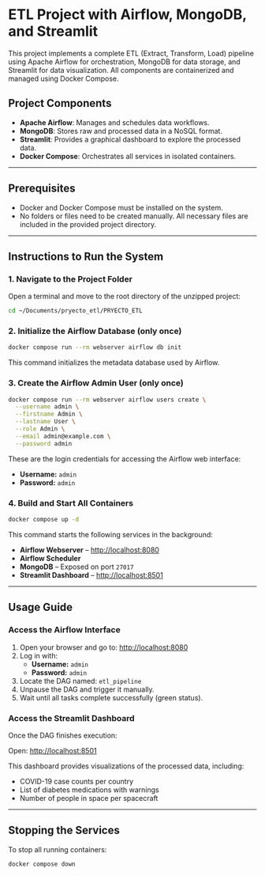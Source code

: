 # ETL Project with Airflow, MongoDB, and Streamlit

This project implements a complete ETL (Extract, Transform, Load) pipeline using Apache Airflow for orchestration, MongoDB for data storage, and Streamlit for data visualization. All components are containerized and managed using Docker Compose.

## Project Components

- **Apache Airflow**: Manages and schedules data workflows.
- **MongoDB**: Stores raw and processed data in a NoSQL format.
- **Streamlit**: Provides a graphical dashboard to explore the processed data.
- **Docker Compose**: Orchestrates all services in isolated containers.

---

## Prerequisites

- Docker and Docker Compose must be installed on the system.
- No folders or files need to be created manually. All necessary files are included in the provided project directory.

---

## Instructions to Run the System

### 1. Navigate to the Project Folder

Open a terminal and move to the root directory of the unzipped project:

```bash
cd ~/Documents/pryecto_etl/PRYECTO_ETL
```

### 2. Initialize the Airflow Database (only once)

```bash
docker compose run --rm webserver airflow db init
```

This command initializes the metadata database used by Airflow.

### 3. Create the Airflow Admin User (only once)

```bash
docker compose run --rm webserver airflow users create \
  --username admin \
  --firstname Admin \
  --lastname User \
  --role Admin \
  --email admin@example.com \
  --password admin
```

These are the login credentials for accessing the Airflow web interface:

- **Username:** `admin`
- **Password:** `admin`

### 4. Build and Start All Containers

```bash
docker compose up -d
```

This command starts the following services in the background:

- **Airflow Webserver** – [http://localhost:8080](http://localhost:8080)
- **Airflow Scheduler**
- **MongoDB** – Exposed on port `27017`
- **Streamlit Dashboard** – [http://localhost:8501](http://localhost:8501)

---

## Usage Guide

### Access the Airflow Interface

1. Open your browser and go to: [http://localhost:8080](http://localhost:8080)
2. Log in with:
   - **Username:** `admin`
   - **Password:** `admin`
3. Locate the DAG named: `etl_pipeline`
4. Unpause the DAG and trigger it manually.
5. Wait until all tasks complete successfully (green status).

### Access the Streamlit Dashboard

Once the DAG finishes execution:

Open: [http://localhost:8501](http://localhost:8501)

This dashboard provides visualizations of the processed data, including:

- COVID-19 case counts per country
- List of diabetes medications with warnings
- Number of people in space per spacecraft

---

## Stopping the Services

To stop all running containers:

```bash
docker compose down
```


